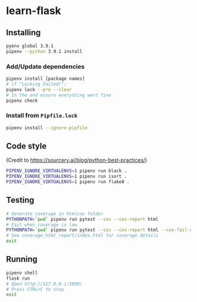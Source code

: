 # learn-flask

## Installing

```bash
pyenv global 3.9.1
pipenv --python 3.9.1 install
```

### Add/Update dependencies

```bash
pipenv install [package names]
# if "Locking Failed!":
pipenv lock --pre --clear
# In the end ensure everything went fine
pipenv check
```

### Install from `Pipfile.lock`

```bash
pipenv install --ignore-pipfile
```

## Code style

(Credit to https://sourcery.ai/blog/python-best-practices/)

```bash
PIPENV_IGNORE_VIRTUALENVS=1 pipenv run black .
PIPENV_IGNORE_VIRTUALENVS=1 pipenv run isort .
PIPENV_IGNORE_VIRTUALENVS=1 pipenv run flake8 .
```

## Testing

```bash
# Generate coverage in htmlcov folder
PYTHONPATH=`pwd` pipenv run pytest --cov --cov-report html
# Fail when coverage is low
PYTHONPATH=`pwd` pipenv run pytest --cov --cov-report html --cov-fail-under=100
# See coverage_html_report/index.html for coverage details
exit
```

## Running

```bash
pipenv shell
flask run
# Open http://127.0.0.1:5000/
# Press CTRL+C to stop
exit
```
